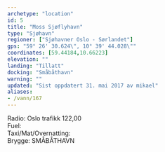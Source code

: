 ```yaml
---
archetype: "location"
id: 5
title: "Moss Sjøflyhavn"
type: "Sjøhavn"
regioner: ["Sjøhavner Oslo - Sørlandet"]
gps: "59° 26' 30.624\", 10° 39' 44.028\""
coordinates: [59.44184,10.66223]
elevation: ""
landing: "Tillatt"
docking: "Småbåthavn"
warning: ""
updated: "Sist oppdatert 31. mai 2017 av mikael"
aliases:
- /vann/167
---
```


Radio: Oslo trafikk 122,00\
Fuel:\
Taxi/Mat/Overnatting:\
Brygge: SMÅBÅTHAVN
